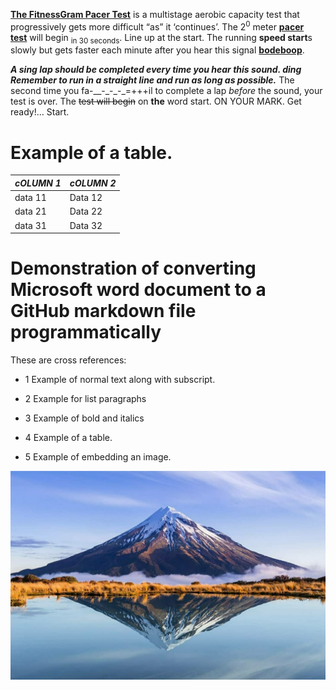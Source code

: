 [**The FitnessGram Pacer
Test**](https://www.urbandictionary.com/define.php?term=The%20FitnessGram%20Pacer%20Test) is
a multistage aerobic capacity test that progressively gets more
difficult “as” it ‘continues’. The 2<sup>0</sup> meter [**pacer
test**](https://www.urbandictionary.com/define.php?term=pacer%20test) will
begin <sub>in 30 seconds</sub>. Line up at the start. The running
**speed start**s slowly but gets faster each minute after you hear this
signal [**bodeboop**](https://www.urbandictionary.com/define.php?term=bodeboop).

***<span class="underline">A sing lap should be completed every time you
hear this sound. ding Remember to run in a straight line and run as long
as possible.</span>*** The second time you fa-\_\_-\_-\_-\_=+++il to
complete a lap *before* the sound<span class="underline">, your test is
over.</span> The <s>test will begin</s> on **the** word start. ON YOUR
MARK. Get ready\!… Start.

# Example of a table.

<table>
<thead>
<tr class="header">
<th><em>cOLUMN 1</em></th>
<th><em>cOLUMN 2</em></th>
</tr>
</thead>
<tbody>
<tr class="odd">
<td>data 11</td>
<td>Data 12</td>
</tr>
<tr class="even">
<td>data 21</td>
<td>Data 22</td>
</tr>
<tr class="odd">
<td>data 31</td>
<td>Data 32</td>
</tr>
</tbody>
</table>

# Demonstration of converting Microsoft word document to a GitHub markdown file programmatically

These are cross references:

  - 1 Example of normal text along with subscript.

  - 2 Example for list paragraphs

  - 3 Example of bold and italics

  - 4 Example of a table.

  - 5 Example of embedding an image.

![](media/image1.jpeg)
